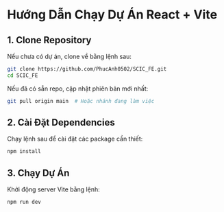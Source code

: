 # Hướng Dẫn Chạy Dự Án React + Vite

## 1. Clone Repository
Nếu chưa có dự án, clone về bằng lệnh sau:

```sh
git clone https://github.com/PhucAnh0502/SCIC_FE.git
cd SCIC_FE
```

Nếu đã có sẵn repo, cập nhật phiên bản mới nhất:

```sh
git pull origin main  # Hoặc nhánh đang làm việc
```

## 2. Cài Đặt Dependencies
Chạy lệnh sau để cài đặt các package cần thiết:

```sh
npm install  
```

## 3. Chạy Dự Án
Khởi động server Vite bằng lệnh:

```sh
npm run dev  
```
